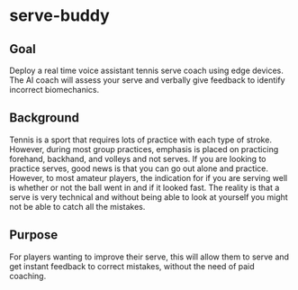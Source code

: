 # serve-buddy

## Goal


Deploy a real time voice assistant tennis serve coach using edge devices. The AI coach will assess your serve and verbally give feedback to identify incorrect biomechanics.


## Background

Tennis is a sport that requires lots of practice with each type of stroke. However, during most group practices, emphasis is placed on practicing forehand, backhand, and volleys and not serves. If you are looking to practice serves, good news is that you can go out alone and practice. However, to most amateur players, the indication for if you are serving well is whether or not the ball went in and if it looked fast. The reality is that a serve is very technical and without being able to look at yourself you might not be able to catch all the mistakes.

## Purpose

For players wanting to improve their serve, this will allow them to serve and get instant feedback to correct mistakes, without the need of paid coaching.
